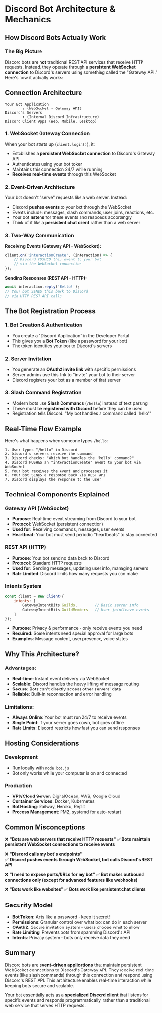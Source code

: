 # Discord Bot Architecture & Mechanics

## How Discord Bots Actually Work

### The Big Picture

Discord bots are **not** traditional REST API services that receive HTTP requests. Instead, they operate through a **persistent WebSocket connection** to Discord's servers using something called the "Gateway API." Here's how it actually works:

## Connection Architecture

```
Your Bot Application
        ↕ (WebSocket - Gateway API)
Discord's Servers
        ↕ (Internal Discord Infrastructure)  
Discord Client Apps (Web, Mobile, Desktop)
```

### 1. **WebSocket Gateway Connection**

When your bot starts up (`client.login()`), it:
- Establishes a **persistent WebSocket connection** to Discord's Gateway API
- Authenticates using your bot token
- Maintains this connection 24/7 while running
- **Receives real-time events** through this WebSocket

### 2. **Event-Driven Architecture**

Your bot doesn't "serve" requests like a web server. Instead:
- Discord **pushes events** to your bot through the WebSocket
- Events include: messages, slash commands, user joins, reactions, etc.
- Your bot **listens** for these events and responds accordingly
- Think of it like a **persistent chat client** rather than a web server

### 3. **Two-Way Communication**

**Receiving Events (Gateway API - WebSocket):**
```javascript
client.on('interactionCreate', (interaction) => {
    // Discord PUSHED this event to your bot
    // via the WebSocket connection
});
```

**Sending Responses (REST API - HTTP):**
```javascript
await interaction.reply('Hello!');
// Your bot SENDS this back to Discord
// via HTTP REST API calls
```

## The Bot Registration Process

### 1. **Bot Creation & Authentication**
- You create a "Discord Application" in the Developer Portal
- This gives you a **Bot Token** (like a password for your bot)
- The token identifies your bot to Discord's servers

### 2. **Server Invitation**
- You generate an **OAuth2 invite link** with specific permissions
- Server admins use this link to "invite" your bot to their server
- Discord registers your bot as a member of that server

### 3. **Slash Command Registration**
- Modern bots use **Slash Commands** (`/hello`) instead of text parsing
- These must be **registered with Discord** before they can be used
- Registration tells Discord: "My bot handles a command called 'hello'"

## Real-Time Flow Example

Here's what happens when someone types `/hello`:

```
1. User types "/hello" in Discord
2. Discord's servers receive the command
3. Discord checks: "Which bot handles the 'hello' command?"
4. Discord PUSHES an "interactionCreate" event to your bot via WebSocket
5. Your bot receives the event and processes it
6. Your bot SENDS a response back via REST API
7. Discord displays the response to the user
```

## Technical Components Explained

### Gateway API (WebSocket)
- **Purpose**: Real-time event streaming from Discord to your bot
- **Protocol**: WebSocket (persistent connection)
- **Used for**: Receiving commands, messages, user events
- **Heartbeat**: Your bot must send periodic "heartbeats" to stay connected

### REST API (HTTP)
- **Purpose**: Your bot sending data back to Discord
- **Protocol**: Standard HTTP requests
- **Used for**: Sending messages, updating user info, managing servers
- **Rate Limited**: Discord limits how many requests you can make

### Intents System
```javascript
const client = new Client({
    intents: [
        GatewayIntentBits.Guilds,        // Basic server info
        GatewayIntentBits.GuildMembers   // User join/leave events
    ]
});
```
- **Purpose**: Privacy & performance - only receive events you need
- **Required**: Some intents need special approval for large bots
- **Examples**: Message content, user presence, voice states

## Why This Architecture?

### Advantages:
- **Real-time**: Instant event delivery via WebSocket
- **Scalable**: Discord handles the heavy lifting of message routing
- **Secure**: Bots can't directly access other servers' data
- **Reliable**: Built-in reconnection and error handling

### Limitations:
- **Always Online**: Your bot must run 24/7 to receive events
- **Single Point**: If your server goes down, bot goes offline
- **Rate Limits**: Discord restricts how fast you can send responses

## Hosting Considerations

### Development
- Run locally with `node bot.js`
- Bot only works while your computer is on and connected

### Production
- **VPS/Cloud Server**: DigitalOcean, AWS, Google Cloud
- **Container Services**: Docker, Kubernetes
- **Bot Hosting**: Railway, Heroku, Replit
- **Process Management**: PM2, systemd for auto-restart

## Common Misconceptions

❌ **"Bots are web servers that receive HTTP requests"**
✅ **Bots maintain persistent WebSocket connections to receive events**

❌ **"Discord calls my bot's endpoints"**  
✅ **Discord pushes events through WebSocket, bot calls Discord's REST API**

❌ **"I need to expose ports/URLs for my bot"**
✅ **Bot makes outbound connections only (except for advanced features like webhooks)**

❌ **"Bots work like websites"**
✅ **Bots work like persistent chat clients**

## Security Model

- **Bot Token**: Acts like a password - keep it secret!
- **Permissions**: Granular control over what bot can do in each server
- **OAuth2**: Secure invitation system - users choose what to allow
- **Rate Limiting**: Prevents bots from spamming Discord's API
- **Intents**: Privacy system - bots only receive data they need

## Summary

Discord bots are **event-driven applications** that maintain persistent WebSocket connections to Discord's Gateway API. They receive real-time events (like slash commands) through this connection and respond using Discord's REST API. This architecture enables real-time interaction while keeping bots secure and scalable.

Your bot essentially acts as a **specialized Discord client** that listens for specific events and responds programmatically, rather than a traditional web service that serves HTTP requests.